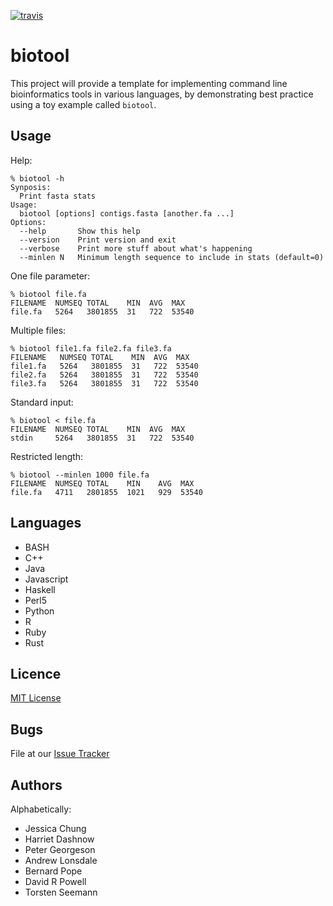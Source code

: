 [![travis](https://travis-ci.org/biotool-paper/biotool.svg?branch=master)](https://travis-ci.org/biotool-paper/biotool)

# biotool

This project will provide a template for implementing command line bioinformatics tools in various languages, 
by demonstrating best practice using a toy example called `biotool`.

## Usage

Help:
```
% biotool -h
Synposis:
  Print fasta stats
Usage:
  biotool [options] contigs.fasta [another.fa ...]
Options:
  --help       Show this help
  --version    Print version and exit
  --verbose    Print more stuff about what's happening
  --minlen N   Minimum length sequence to include in stats (default=0)
```

One file parameter:
```
% biotool file.fa
FILENAME  NUMSEQ TOTAL    MIN  AVG  MAX
file.fa   5264   3801855  31   722  53540
```

Multiple files:
```
% biotool file1.fa file2.fa file3.fa
FILENAME   NUMSEQ TOTAL    MIN  AVG  MAX
file1.fa   5264   3801855  31   722  53540
file2.fa   5264   3801855  31   722  53540
file3.fa   5264   3801855  31   722  53540
```

Standard input:
```
% biotool < file.fa
FILENAME  NUMSEQ TOTAL    MIN  AVG  MAX
stdin     5264   3801855  31   722  53540
```

Restricted length:
```
% biotool --minlen 1000 file.fa
FILENAME  NUMSEQ TOTAL    MIN    AVG  MAX
file.fa   4711   2801855  1021   929  53540
```

## Languages

* BASH
* C++
* Java
* Javascript
* Haskell
* Perl5
* Python
* R
* Ruby
* Rust

## Licence

[MIT License](https://raw.githubusercontent.com/biotool-paper/biotool/master/LICENSE)

## Bugs

File at our [Issue Tracker](https://github.com/biotool-paper/biotool/issues)

## Authors

Alphabetically:

* Jessica Chung
* Harriet Dashnow
* Peter Georgeson
* Andrew Lonsdale
* Bernard Pope
* David R Powell
* Torsten Seemann
